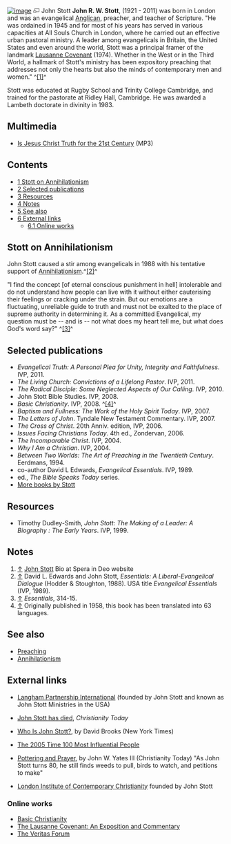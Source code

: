 [![image](images/thumb/2/20/Stott.jpg/180px-Stott.jpg)](http://www.theopedia.com/File:Stott.jpg)
[![image](data:image/png;base64,iVBORw0KGgoAAAANSUhEUgAAAA8AAAALCAAAAACFLIiAAAAAAnRSTlMA/1uRIrUAAABPSURBVAjXY/j///+5vXDwjAHIr26ZAgXZe8H8a/+hoIcw/9nevdVL9+79DuPvzQYZFPUezu8BMZLXgkExnD8HAu6hqv//n+HZVjD4DuUDAKlChD3fj6aPAAAAAElFTkSuQmCC)](http://www.theopedia.com/File:Stott.jpg "Enlarge")
John Stott
**John R. W. Stott**, (1921 - 2011) was born in London and was an
evangelical [Anglican](Anglican "Anglican"), preacher, and teacher
of Scripture. "He was ordained in 1945 and for most of his years
has served in various capacities at All Souls Church in London,
where he carried out an effective urban pastoral ministry. A leader
among evangelicals in Britain, the United States and even around
the world, Stott was a principal framer of the landmark
[Lausanne Covenant](Lausanne_Covenant "Lausanne Covenant") (1974).
Whether in the West or in the Third World, a hallmark of Stott's
ministry has been expository preaching that addresses not only the
hearts but also the minds of contemporary men and women."
^[[1]](#note-0)^

Stott was educated at Rugby School and Trinity College Cambridge,
and trained for the pastorate at Ridley Hall, Cambridge. He was
awarded a Lambeth doctorate in divinity in 1983.

## Multimedia

-   [Is Jesus Christ Truth for the 21st Century](http://www.veritas.org/mediafiles/VTS-Stott-1995-Harvard-VF1HAR10.mp3)
    (MP3)

## Contents

-   [1 Stott on Annihilationism](#Stott_on_Annihilationism)
-   [2 Selected publications](#Selected_publications)
-   [3 Resources](#Resources)
-   [4 Notes](#Notes)
-   [5 See also](#See_also)
-   [6 External links](#External_links)
    -   [6.1 Online works](#Online_works)


## Stott on Annihilationism

John Stott caused a stir among evangelicals in 1988 with his
tentative support of
[Annihilationism](Annihilationism "Annihilationism").^[[2]](#note-1)^

"I find the concept [of eternal conscious punishment in hell]
intolerable and do not understand how people can live with it
without either cauterising their feelings or cracking under the
strain. But our emotions are a fluctuating, unreliable guide to
truth and must not be exalted to the place of supreme authority in
determining it. As a committed Evangelical, my question must be --
and is -- not what does my heart tell me, but what does God's word
say?" ^[[3]](#note-2)^
## Selected publications

-   *Evangelical Truth: A Personal Plea for Unity, Integrity and Faithfulness*.
    IVP, 2011.
-   *The Living Church: Convictions of a Lifelong Pastor*. IVP,
    2011.
-   *The Radical Disciple: Some Neglected Aspects of Our Calling*.
    IVP, 2010.
-   John Stott Bible Studies. IVP, 2008.
-   *Basic Christianity*. IVP, 2008. ^[[4]](#note-3)^
-   *Baptism and Fullness: The Work of the Holy Spirit Today*. IVP,
    2007.
-   *The Letters of John*. Tyndale New Testament Commentary. IVP,
    2007.
-   *The Cross of Christ*. 20th Anniv. edition, IVP, 2006.
-   *Issues Facing Christians Today*. 4th ed., Zondervan, 2006.
-   *The Incomparable Christ*. IVP, 2004.
-   *Why I Am a Christian*. IVP, 2004.
-   *Between Two Worlds: The Art of Preaching in the Twentieth Century*.
    Eerdmans, 1994.
-   co-author David L Edwards, *Evangelical Essentials*. IVP, 1989.
-   ed., *The Bible Speaks Today* series.
-   [More books by Stott](http://www.langhampartnership.org/john-stott/bibliography/books-by-john-stott/)

## Resources

-   Timothy Dudley-Smith,
    *John Stott: The Making of a Leader: A Biography : The Early Years*.
    IVP, 1999.

## Notes

1.  [↑](#ref-0)
    [John Stott](http://www.speraindeo.org/julread.html) Bio at Spera
    in Deo website
2.  [↑](#ref-1) David L. Edwards and John Stott,
    *Essentials: A Liberal-Evangelical Dialogue* (Hodder & Stoughton,
    1988). USA title *Evangelical Essentials* (IVP, 1989).
3.  [↑](#ref-2) *Essentials*, 314-15.
4.  [↑](#ref-3) Originally published in 1958, this book has been
    translated into 63 languages.

## See also

-   [Preaching](Preaching "Preaching")
-   [Annihilationism](Annihilationism "Annihilationism")

## External links

-   [Langham Partnership International](http://langhampartnership.org/)
    (founded by John Stott and known as John Stott Ministries in the
    USA)
-   [John Stott has died](http://www.christianitytoday.com/ct/2011/julyweb-only/john-stott-obit.html),
    *Christianity Today*
-   [Who Is John Stott?](http://www.nytimes.com/2004/11/30/opinion/30brooks.html?hp=&oref=login&pagewanted=print&position=),
    by David Brooks (New York Times)
-   [The 2005 Time 100 Most Influential People](http://www.time.com/time/subscriber/2005/time100/heroes/100stott.html#/)
-   [Pottering and Prayer](http://www.ctlibrary.com/6528/), by John
    W. Yates III (Christianity Today) "As John Stott turns 80, he still
    finds weeds to pull, birds to watch, and petitions to make"

-   [London Institute of Contemporary Christianity](http://www.licc.org.uk/)
    founded by John Stott



### Online works

-   [Basic Christianity](http://www.evanglibrary.org.uk/members/theo/basic/main.htm)
-   [The Lausanne Covenant: An Exposition and Commentary](http://www.lausanne.org/all-documents/lop-3.html)
-   [The Veritas Forum](http://veritas.org/media/presenters/150)



